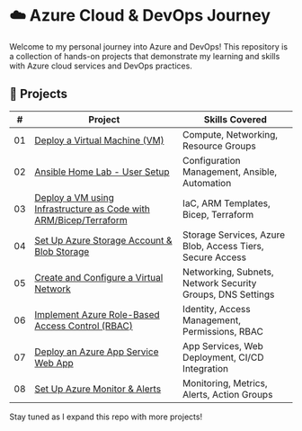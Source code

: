 # ☁️ Azure Cloud & DevOps Journey

Welcome to my personal journey into Azure and DevOps! This repository is a collection of hands-on projects that demonstrate my learning and skills with Azure cloud services and DevOps practices.

## 📌 Projects

| # | Project | Skills Covered |
|--|---------|----------------|
| 01 | [Deploy a Virtual Machine (VM)](./01-deploy-vm) | Compute, Networking, Resource Groups |
| 02 | [Ansible Home Lab - User Setup](https://github.com/nonsoiwedinobi/ansible-home-lab) | Configuration Management, Ansible, Automation |
| 03 | [Deploy a VM using Infrastructure as Code with ARM/Bicep/Terraform](./03-vm-iac) | IaC, ARM Templates, Bicep, Terraform |
| 04 | [Set Up Azure Storage Account & Blob Storage](./04-azure-storage) | Storage Services, Azure Blob, Access Tiers, Secure Access |
| 05 | [Create and Configure a Virtual Network](./05-azure-vnet/) | Networking, Subnets, Network Security Groups, DNS Settings |
| 06 | [Implement Azure Role-Based Access Control (RBAC)](./06-azure-RBAC/) | Identity, Access Management, Permissions, RBAC |
| 07 | [Deploy an Azure App Service Web App](https://github.com/nonsoiwedinobi/django-aks-deploy) | App Services, Web Deployment, CI/CD Integration |
| 08 | [Set Up Azure Monitor & Alerts](./08-azure-monitor/) | Monitoring, Metrics, Alerts, Action Groups |


Stay tuned as I expand this repo with more projects!

